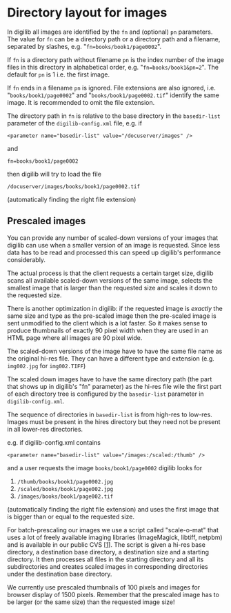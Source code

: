 # Directory layout for images

In digilib all images are identified by the `fn` and (optional) `pn` parameters. 
The value for `fn` can be a directory path or a directory path and a filename, 
separated by slashes, e.g. "`fn=books/book1/page0002`".

If `fn` is a directory path without filename `pn` is the index number of the 
image files in this directory in alphabetical order, e.g.
"`fn=books/book1&pn=2`". The default for `pn` is 1 i.e. the first image. 

If `fn` ends in a filename `pn` is ignored. File extensions are also ignored,
i.e. "`books/book1/page0002`" and "`books/book1/page0002.tif`" identify the same 
image. It is recommended to omit the file extension.

The directory path in `fn` is relative to the base directory in the `basedir-list`
parameter of the `digilib-config.xml` file, e.g. if

	<parameter name="basedir-list" value="/docuserver/images" />

and

	fn=books/book1/page0002

then digilib will try to load the file

	/docuserver/images/books/book1/page0002.tif
	
(automatically finding the right file extension)
	

## Prescaled images

You can provide any number of scaled-down versions of your images that
digilib can use when a smaller version of an image is requested. Since less data
has to be read and processed this can speed up digilib's performance considerably.

The actual process is that the client requests a certain target size,
digilib scans all available scaled-down versions of the same image, selects the
smallest image that is larger than the requested size and scales it down to the
requested size.

There is another optimization in digilib: if the requested image is *exactly*
the same size and type as the pre-scaled image then the pre-scaled image is sent
unmodified to the client which is a lot faster. So it makes sense to produce
thumbnails of exactly 90 pixel width when they are used in an HTML page where
all images are 90 pixel wide.

The scaled-down versions of the image have to have the same file name as
the original hi-res file. They can have a different type and extension (e.g.
`img002.jpg` for `img002.TIFF`)

The scaled down images have to have the same directory path (the part that
shows up in digilib's "fn" parameter) as the hi-res file wile the first part of each
directory tree is configured by the `basedir-list` parameter in
`digilib-config.xml`.

The sequence of directories in `basedir-list` is from high-res to low-res.
Images must be present in the hires directory but they need not be present in
all lower-res directories.

e.g. if digilib-config.xml contains

	<parameter name="basedir-list" value="/images:/scaled:/thumb" />

and a user requests the image `books/book1/page0002` digilib looks for

1. `/thumb/books/book1/page0002.jpg`
2. `/scaled/books/book1/page002.jpg`
3. `/images/books/book1/page002.tif`

(automatically finding the right file extension) 
and uses the first image that is bigger than or equal to the requested size.

For batch-prescaling our images we use a script called "scale-o-mat" that uses a
lot of freely available imaging libraries (ImageMagick, libtiff, netpbm) and is
available in our public CVS [[1]](http://itgroup.mpiwg-berlin.mpg.de/cgi-bin/cvsweb.cgi/scaleomat/). 
The script is given a
hi-res base directory, a destination base directory, a destination size and a
starting directory. It then processes all files in the starting directory and
all its subdirectories and creates scaled images in corresponding directories
under the destination base directory.

We currently use prescaled thumbnails of 100 pixels and images for browser
display of 1500 pixels. Remember that the prescaled image has to be larger (or
the same size) than the requested image size!
